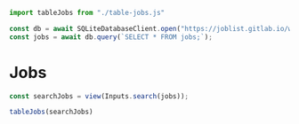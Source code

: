 ```js
import tableJobs from "./table-jobs.js"
```

```js
const db = await SQLiteDatabaseClient.open("https://joblist.gitlab.io/workers/joblist.db");
const jobs = await db.query(`SELECT * FROM jobs;`);
```

# Jobs
```js
const searchJobs = view(Inputs.search(jobs));
```
```js
tableJobs(searchJobs)
```
